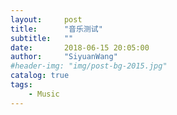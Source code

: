 ```yaml
---
layout:     post
title:      "音乐测试" 
subtitle:   ""
date:       2018-06-15 20:05:00
author:     "SiyuanWang"
#header-img: "img/post-bg-2015.jpg"
catalog: true
tags:
    - Music
---
```


<audio src="https://github.com/CLOWREAD/clowread.github.io/raw/master/msc/TheEndofYoRHa.mp3" loop=-1 />

The End of YoRha
<embed autostart="true" hidden="true" loop="true" src="https://github.com/CLOWREAD/clowread.github.io/raw/master/msc/TheEndofYoRHa.mp3"></embed> 
